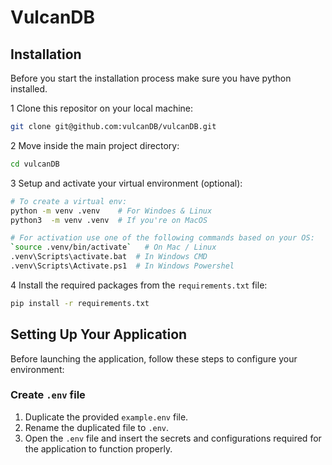 # VulcanDB

<!-- MAIN BODY -->
## Installation

Before you start the installation process make sure you have python installed.

1 Clone this repositor on your local machine:

```bash
git clone git@github.com:vulcanDB/vulcanDB.git
```

2 Move inside the main project directory:

```bash
cd vulcanDB
```

3 Setup and activate your virtual environment (optional):

```bash
# To create a virtual env:
python -m venv .venv    # For Windoes & Linux
python3  -m venv .venv  # If you're on MacOS

# For activation use one of the following commands based on your OS:
`source .venv/bin/activate`   # On Mac / Linux
.venv\Scripts\activate.bat  # In Windows CMD
.venv\Scripts\Activate.ps1  # In Windows Powershel
```

4 Install the required packages from the `requirements.txt` file:

```bash
pip install -r requirements.txt
```

## Setting Up Your Application

Before launching the application, follow these steps to configure your environment:

### Create `.env` file

1. Duplicate the provided `example.env` file.
2. Rename the duplicated file to `.env`.
3. Open the `.env` file and insert the secrets and configurations required for the application to function properly.
